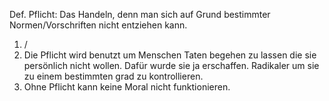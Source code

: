 
Def. Pflicht: Das Handeln, denn man sich auf Grund bestimmter Normen/Vorschriften nicht entziehen kann.

1. /
2. Die Pflicht wird benutzt um Menschen Taten begehen zu lassen die sie persönlich nicht wollen. Dafür wurde sie ja erschaffen. Radikaler um sie zu einem bestimmten grad zu kontrollieren.
3. Ohne Pflicht kann keine Moral nicht funktionieren.


